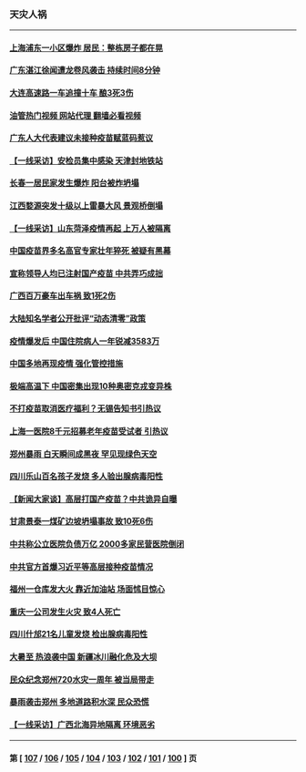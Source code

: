 ### 天灾人祸
---
#### [上海浦东一小区爆炸 居民：整栋房子都在晃](../../pages/ncid280/n13793853.md?08040045) 
#### [广东湛江徐闻遭龙卷风袭击 持续时间8分钟](../../pages/ncid280/n13793637.md?08040045) 
#### [大连高速路一车追撞十车 酿3死3伤](../../pages/ncid280/n13793171.md?08040045) 
#### [油管热门视频 网站代理 翻墙必看视频](http://209.222.30.114:81/youtube.html?08040045)
#### [广东人大代表建议未接种疫苗赋蓝码惹议](../../pages/ncid280/n13793159.md?08040045) 
#### [【一线采访】安检员集中感染 天津封地铁站](../../pages/ncid280/n13792778.md?08040045) 
#### [长春一居民家发生爆炸 阳台被炸坍塌](../../pages/ncid280/n13792201.md?08040045) 
#### [江西婺源突发十级以上雷暴大风 景观桥倒塌](../../pages/ncid280/n13792183.md?08040045) 
#### [【一线采访】山东菏泽疫情再起 上万人被隔离](../../pages/ncid280/n13791948.md?08040045) 
#### [中国疫苗界多名高官专家壮年猝死 被疑有黑幕](../../pages/ncid280/n13791884.md?08040045) 
#### [宣称领导人均已注射国产疫苗 中共弄巧成拙](../../pages/ncid280/n13791829.md?08040045) 
#### [广西百万豪车出车祸 致1死2伤](../../pages/ncid280/n13791625.md?08040045) 
#### [大陆知名学者公开批评“动态清零”政策](../../pages/ncid280/n13791457.md?08040045) 
#### [疫情爆发后 中国住院病人一年锐减3583万](../../pages/ncid280/n13790489.md?08040045) 
#### [中国多地再现疫情 强化管控措施](../../pages/ncid280/n13790323.md?08040045) 
#### [极端高温下 中国密集出现10种奥密克戎变异株](../../pages/ncid280/n13790214.md?08040045) 
#### [不打疫苗取消医疗福利？无锡告知书引热议](../../pages/ncid280/n13790028.md?08040045) 
#### [上海一医院8千元招募老年疫苗受试者 引热议](../../pages/ncid280/n13790026.md?08040045) 
#### [郑州暴雨 白天瞬间成黑夜 罕见现绿色天空](../../pages/ncid280/n13789119.md?08040045) 
#### [四川乐山百名孩子发烧 多人验出腺病毒阳性](../../pages/ncid280/n13789043.md?08040045) 
#### [【新闻大家谈】高层打国产疫苗？中共诡异自曝](../../pages/ncid280/n13788755.md?08040045) 
#### [甘肃景泰一煤矿边坡坍塌事故 致10死6伤](../../pages/ncid280/n13787886.md?08040045) 
#### [中共称公立医院负债万亿 2000多家民营医院倒闭](../../pages/ncid280/n13787863.md?08040045) 
#### [中共官方首爆习近平等高层接种疫苗情况](../../pages/ncid280/n13787776.md?08040045) 
#### [福州一仓库发大火 靠近加油站 场面怵目惊心](../../pages/ncid280/n13787713.md?08040045) 
#### [重庆一公司发生火灾 致4人死亡](../../pages/ncid280/n13787716.md?08040045) 
#### [四川什邡21名儿童发烧 检出腺病毒阳性](../../pages/ncid280/n13787697.md?08040045) 
#### [大暑至 热浪袭中国 新疆冰川融化危及大坝](../../pages/ncid280/n13787172.md?08040045) 
#### [民众纪念郑州720水灾一周年 被当局带走](../../pages/ncid280/n13786868.md?08040045) 
#### [暴雨袭击郑州 多地道路积水深 民众恐慌](../../pages/ncid280/n13786968.md?08040045) 
#### [【一线采访】广西北海异地隔离  环境恶劣](../../pages/ncid280/n13786876.md?08040045) 

---
#### 第 [ [107](./107.md?08040045) / [106](./106.md?08040045) / [105](./105.md?08040045) / [104](./104.md?08040045) / [103](./103.md?08040045) / [102](./102.md?08040045) / [101](./101.md?08040045) / [100](./100.md?08040045) ] 页
